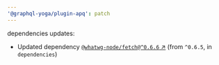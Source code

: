 ```yaml
---
'@graphql-yoga/plugin-apq': patch
---
```

dependencies updates:
  - Updated dependency [`@whatwg-node/fetch@^0.6.6` ↗︎](https://www.npmjs.com/package/@whatwg-node/fetch/v/0.6.6) (from `^0.6.5`, in `dependencies`)
